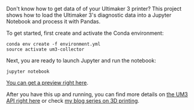 Don't know how to get data of of your Ultimaker 3 printer? 
This project shows how to load the Ultimaker 3's diagnostic data 
into a Jupyter Notebook and process it with Pandas.

To get started, first create and activate the Conda environment:

    conda env create -f environment.yml
    source activate um3-collector
    
Next, you are ready to launch Jupyter and run the notebook:

    jupyter notebook

[You can get a preview right here](https://github.com/pbackx/UM3-collector/blob/master/Load%20UM3%20diagnostics.ipynb).
    
After you have this up and running, you can find more details on [the
UM3 API right here](https://ultimaker.com/en/community/23283-inside-the-ultimaker-3-day-2-remote-access-part-1) 
or check [my blog series on 3D printing](http://www.streamhead.com/category/3d-printing/).